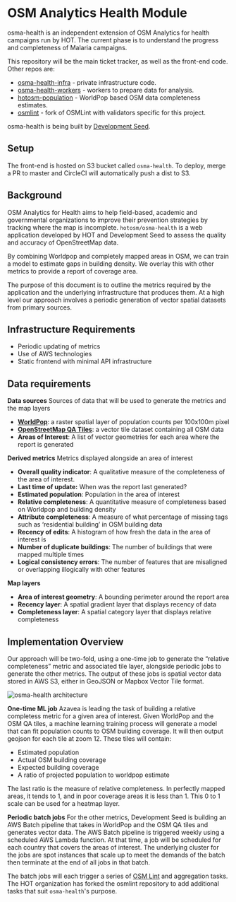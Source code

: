 # OSM Analytics Health Module

osma-health is an independent extension of OSM Analytics for health campaigns run by HOT. The current phase is to understand the progress and completeness of Malaria campaigns.

This repository will be the main ticket tracker, as well as the front-end code. Other repos are:

* [osma-health-infra](https://github.com/hotosm/osma-health-infra) - private infrastructure code.
* [osma-health-workers](https://github.com/hotosm/osma-health-workers) - workers to prepare data for analysis.
* [hotosm-population](https://github.com/azavea/hot-osm-population) - WorldPop based OSM data completeness estimates.
* [osmlint](https://github.com/hotosm/osmlint) - fork of OSMLint with validators specific for this project.

osma-health is being built by [Development Seed](https://developmentseed.org/).

## Setup
The front-end is hosted on S3 bucket called `osma-health`. To deploy, merge a PR to master and CircleCI will automatically push a dist to S3.

## Background

OSM Analytics for Health aims to help field-based, academic and governmental organizations to improve their prevention strategies by tracking where the map is incomplete. `hotosm/osma-health` is a web application developed by HOT and Development Seed to assess the quality and accuracy of OpenStreetMap data. 

By combining Worldpop and completely mapped areas in OSM, we can train a model to estimate gaps in building density. We overlay this with other metrics to provide a report of coverage area.

The purpose of this document is to outline the metrics required by the application and the underlying infrastructure that produces them. At a high level our approach involves a periodic generation of vector spatial datasets from primary sources.

## Infrastructure Requirements
- Periodic updating of metrics
- Use of AWS technologies
- Static frontend with minimal API infrastructure
## Data requirements

**Data sources**
Sources of data that will be used to generate the metrics and the map layers


- [**WorldPop**](http://www.worldpop.org.uk/): a raster spatial layer of population counts per 100x100m pixel
- [**OpenStreetMap QA Tiles**](http://osmlab.github.io/osm-qa-tiles): a vector tile dataset containing all OSM data
- **Areas of Interest**: A list of vector geometries for each area where the report is generated

**Derived metrics**
Metrics displayed alongside an area of interest


- **Overall quality indicator**: A qualitative measure of the completeness of the area of interest. 
- **Last time of update:** When was the report last generated?
- **Estimated population**: Population in the area of interest
- **Relative completeness**: A quantitative measure of completeness based on Worldpop and building density
- **Attribute completeness**: A measure of what percentage of missing tags such as ‘residential building’ in OSM building data
- **Recency of edits**: A histogram of how fresh the data in the area of interest is
- **Number of duplicate buildings**: The number of buildings that were mapped multiple times
- **Logical consistency errors**: The number of features that are misaligned or overlapping illogically with other features

**Map layers**

- **Area of interest geometry**: A bounding perimeter around the report area
- **Recency layer**: A spatial gradient layer that displays recency of data
- **Completeness layer**: A spatial category layer that displays relative completeness
## Implementation Overview

Our approach will be two-fold, using a one-time job to generate the “relative completeness” metric and associated tile layer, alongside periodic jobs to generate the other metrics. The output of these jobs is spatial vector data stored in AWS S3, either in GeoJSON or Mapbox Vector Tile format.


![osma-health architecture](https://kamicut-monosnap.s3.amazonaws.com/1._bash_2018-03-28_17-34-09.png)


**One-time ML job**
Azavea is leading the task of building a relative completess metric for a given area of interest. Given WorldPop and the OSM QA tiles, a machine learning training process will generate a model that can fit population counts to OSM building coverage. It will then output geojson for each tile at zoom 12. These tiles will contain:


- Estimated population
- Actual OSM building coverage
- Expected building coverage
- A ratio of projected population to worldpop estimate

The last ratio is the measure of relative completeness. In perfectly mapped areas, it tends to 1, and in poor coverage areas it is less than 1. This 0 to 1 scale can be used for a heatmap layer.

**Periodic batch jobs**
For the other metrics, Development Seed is building an AWS Batch pipeline that takes in WorldPop and the OSM QA tiles and generates vector data. The AWS Batch pipeline is triggered weekly using a scheduled AWS Lambda function. At that time, a job will be scheduled for each country that covers the areas of interest. The underlying cluster for the jobs are spot instances that scale up to meet the demands of the batch then terminate at the end of all jobs in that batch.

The batch jobs will each trigger a series of [OSM Lint](https://github.com/osmlab/osmlint)  and aggregation tasks. The HOT organization has forked the osmlint repository to add additional tasks that suit `osma-health`'s purpose.
